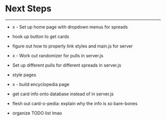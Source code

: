 # Next Steps
---

* x - Set up home page with dropdown menus for spreads

* hook up button to get cards

* figure out how to properly link styles and main.js for server 

* x - Work out randomizer for pulls in server.js

* Set up different pulls for different spreads in server.js

* style pages

* x - build encyclopedia page

* get card info onto database instead of in server.js

* flesh out card-o-pedia: explain why the info is so bare-bones

* organize TODO list lmao